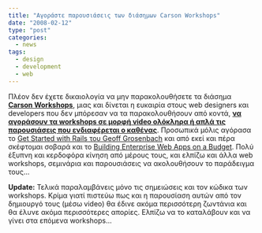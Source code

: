 ```yaml
---
title: "Αγοράστε παρουσιάσεις των διάσημων Carson Workshops"
date: "2008-02-12"
type: "post"
categories:
  - news
tags:
  - design
  - development
  - web
---
```


Πλέον δεν έχετε δικαιολογία να μην παρακολουθήσετε τα διάσημα [**Carson Workshops**](http://carsonworkshops.com/ "Carson Workshops"), μιας και δίνεται η ευκαιρία στους web designers και developers που δεν μπόρεσαν να τα παρακολουθήσουν από κοντά, [**να αγοράσουν τα workshops σε μορφή video ολόκληρα ή απλά τις παρουσιάσεις που ενδιαφέρεται ο καθένας**](http://carsonworkshops.com/shop/ "Buy Carson Workshops"). Προσωπικά μόλις αγόρασα το [Get Started with Rails του Geoff Grosenbach](http://carsonworkshops.com/shop/RAILS_Grosenbach.html "Buy get started with Rails") και από εκεί και πέρα σκέφτομαι σοβαρά και το [Building Enterprise Web Apps on a Budget](http://carsonworkshops.com/shop/PHP_Henderson.html "buy building enterrprise web apps on budget"). Πολύ έξυπνη και κερδοφόρα κίνηση από μέρους τους, και ελπίζω και άλλα web workshops, σεμινάρια και παρουσιάσεις να ακολουθήσουν το παράδειγμα τους...

**Update:** Τελικά παραλαμβάνεις μόνο τις σημειώσεις και τον κώδικα των workshops. Κρίμα γιατί πιστεύω πως και η παρουσίαση αυτών από τον δημιουργό τους (μέσω video) θα έδινε ακόμα περισσότερη ζωντάνια και θα έλυνε ακόμα περισσότερες απορίες. Ελπίζω να το καταλάβουν και να γίνει στα επόμενα workshops...
